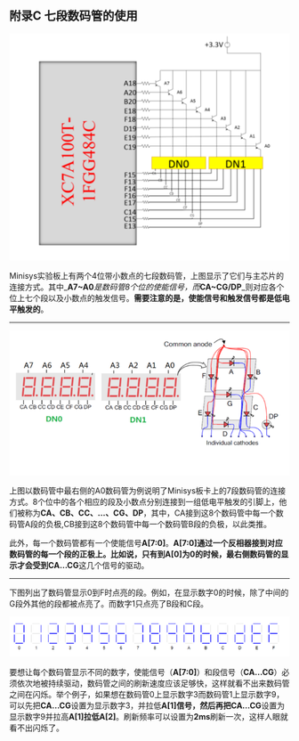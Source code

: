## 附录C 七段数码管的使用

![](/assets/apendix_c.png)

Minisys实验板上有两个4位带小数点的七段数码管，上图显示了它们与主芯片的连接方式。其中_**A7~A0**_是数码管8个位的使能信号，而_**CA~CG/DP**_则对应各个位上七个段以及小数点的触发信号。**需要注意的是，使能信号和触发信号都是低电平触发的**。

---

![](/assets/apendix_c-2.png)

上图以数码管中最右侧的A0数码管为例说明了Minisys板卡上的7段数码管的连接方式。8个位中的各个相应的段及小数点分别连接到一组低电平触发的引脚上，他们被称为**CA、CB、CC、…、CG、DP**，其中，CA接到这8个数码管中每一个数码管A段的负极,CB接到这8个数码管中每一个数码管B段的负极，以此类推。

此外，每一个数码管都有一个使能信号**A\[7:0\]**。**A\[7:0\]**通过一个反相器接到对应数码管的每一个段的正极上。比如说，只有到A\[0\]为0的时候，最右侧数码管的显示才会受到**CA…CG**这几个信号的驱动。

---

下图列出了数码管显示0到F时点亮的段。例如，在显示数字0的时候，除了中间的G段外其他的段都被点亮了。而数字1只点亮了B段和C段。

![](/assets/apendix_c-3.png)

要想让每个数码管显示不同的数字，使能信号（**A\[7:0\]**）和段信号（**CA…CG**）必须依次地被持续驱动，数码管之间的刷新速度应该足够快，这样就看不出来数码管之间在闪烁。举个例子，如果想在数码管0上显示数字3而数码管1上显示数字9，可以先把**CA…CG**设置为显示数字3，并拉低**A\[1\]**信号，然后再把**CA…CG**设置为显示数字9并拉高**A\[1\]**拉低**A\[2\]**。刷新频率可以设置为**2ms**刷新一次，这样人眼就看不出闪烁了。

